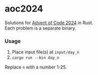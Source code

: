 # aoc2024

Solutions for [Advent of Code 2024](https://adventofcode.com/2024) in Rust.<br>
Each problem is a separate binary.

### Usage

1. Place input file(s) at `input/day_n`
2. `cargo run --bin day_n`

Replace `n` with a number 1-25.
